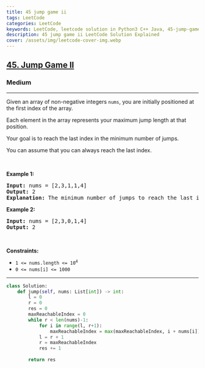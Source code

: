 ```yaml
---
title: 45 jump game ii
tags: LeetCode
categories: LeetCode
keywords: LeetCode, leetcode solution in Python3 C++ Java, 45-jump-game-ii solution
description: 45 jump game ii LeetCode Solution Explained
cover: /assets/img/leetcode-cover-img.webp
---
```





<h2><a href="https://leetcode.com/problems/jump-game-ii/">45. Jump Game II</a></h2><h3>Medium</h3><hr><div><p>Given an array of non-negative integers <code>nums</code>, you are initially positioned at the first index of the array.</p>

<p>Each element in the array represents your maximum jump length at that position.</p>

<p>Your goal is to reach the last index in the minimum number of jumps.</p>

<p>You can assume that you can always reach the last index.</p>

<p>&nbsp;</p>
<p><strong>Example 1:</strong></p>

<pre><strong>Input:</strong> nums = [2,3,1,1,4]
<strong>Output:</strong> 2
<strong>Explanation:</strong> The minimum number of jumps to reach the last index is 2. Jump 1 step from index 0 to 1, then 3 steps to the last index.
</pre>

<p><strong>Example 2:</strong></p>

<pre><strong>Input:</strong> nums = [2,3,0,1,4]
<strong>Output:</strong> 2
</pre>

<p>&nbsp;</p>
<p><strong>Constraints:</strong></p>

<ul>
	<li><code>1 &lt;= nums.length &lt;= 10<sup>4</sup></code></li>
	<li><code>0 &lt;= nums[i] &lt;= 1000</code></li>
</ul>
</div>

---




```python
class Solution:
    def jump(self, nums: List[int]) -> int:
        l = 0
        r = 0
        res = 0
        maxReachableIndex = 0
        while r < len(nums)-1:
            for i in range(l, r+1):
                maxReachableIndex = max(maxReachableIndex, i + nums[i])
            l = r + 1
            r = maxReachableIndex
            res += 1
        
        return res
            
        
```
